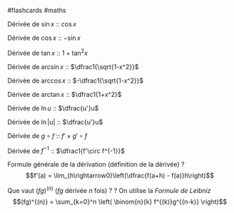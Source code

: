 #flashcards #maths

Dérivée de $\sin x$ :: $\cos x$
<!--SR:!2022-04-02,20,290-->
Dérivée de $\cos x$ :: $-\sin x$
<!--SR:!2022-04-03,21,290-->
Dérivée de $\tan x$ :: $1 + \tan^2 x$
<!--SR:!2022-03-29,16,270-->
Dérivée de $\arcsin x$ :: $\dfrac1{\sqrt{1-x^2}}$
<!--SR:!2022-03-22,9,250-->
Dérivée de $\arccos x$ :: $-\dfrac1{\sqrt{1-x^2}}$
<!--SR:!2022-03-23,10,250-->
Dérivée de $\arctan x$ :: $\dfrac1{1+x^2}$
<!--SR:!2022-03-21,8,250-->

Dérivée de $\ln u$ :: $\dfrac{u'}u$
<!--SR:!2022-03-31,18,270-->
Dérivée de $\ln |u|$ :: $\dfrac{u'}u$
<!--SR:!2022-03-31,18,270-->
Dérivée de $g\circ f$ :: $f'\times g'\circ f$
<!--SR:!2022-04-01,19,290-->
Dérivée de $f^{-1}$ :: $\dfrac1{f'\circ f^{-1}}$
<!--SR:!2022-03-25,12,270-->

Formule générale de la dérivation
(définition de la dérivée)
?
$$f'(a) = \lim_{h\rightarrow0}\left(\dfrac{f(a+h) - f(a)}h\right)$$
<!--SR:!2022-03-30,17,270-->


Que vaut $(fg)^{(n)}$ ($fg$ dérivée $n$ fois) ?
?
On utilise la _Formule de Leibniz_
$$(fg)^{(n)} = \sum_{k=0}^n \left( \binom{n}{k} f^{(k)}g^{(n-k)} \right)$$
<!--SR:!2022-03-23,10,254-->


